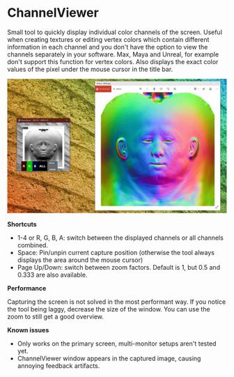 # ChannelViewer
Small tool to quickly display individual color channels of the screen. 
Useful when creating textures or editing vertex colors which contain different information in each channel and you don't have the option to view the channels separately in your software. 
Max, Maya and Unreal, for example don't support this function for vertex colors.
Also displays the exact color values of the pixel under the mouse cursor in the title bar.

![Screenshot of the tool](Resources/ChannelViewerExample.jpg)

**Shortcuts**

- 1-4 or R, G, B, A: switch between the displayed channels or all channels combined.
- Space: Pin/unpin current capture position (otherwise the tool always displays the area around the mouse cursor)
- Page Up/Down: switch between zoom factors. Default is 1, but 0.5 and 0.333 are also available.

**Performance**

Capturing the screen is not solved in the most performant way. If you notice the tool being laggy, decrease the size of the window. You can use the zoom to still get a good overview.

**Known issues**
- Only works on the primary screen, multi-monitor setups aren't tested yet.
- ChannelViewer window appears in the captured image, causing annoying feedback artifacts.

